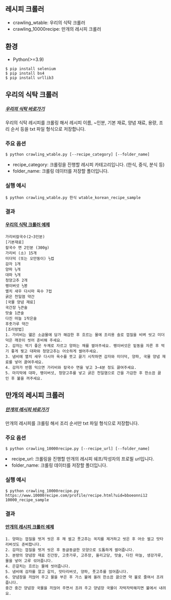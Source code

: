 ## 레시피 크롤러

- crawling_wtable: 우리의 식탁 크롤러
- crawling_10000recipe: 만개의 레시피 크롤러

## 환경
- Python(>=3.9)

```
$ pip install selenium
$ pip install bs4
$ pip install urllib3
```

## 우리의 식탁 크롤러
##### [우리의 식탁 바로가기](https://wtable.co.kr/recipes)
우리의 식탁 레시피를 크롤링 해서 레시피 이름, ~인분, 기본 재료, 양념 재료, 용량, 조리 순서 등을 txt 파일 형식으로 저장합니다.

### 주요 옵션
```
$ python crawling_wtable.py [--recipe_category] [--folder_name]
```
- recipe_category: 크롤링을 진행할 레시피 카테고리입니다. (한식, 중식, 분식 등)
- folder_name: 크롤링 데이터를 저장할 폴더입니다.

### 실행 예시
```
$ python crawling_wtable.py 한식 wtable_korean_recipe_sample
```

### 결과
#### [우리의 식탁 크롤러 예제](https://github.com/iiVSX/lesik/blob/master/Crawling/wtable_korean_recipe/%EA%B0%80%EB%A6%AC%EB%B9%84%EC%B9%BC%EA%B5%AD%EC%88%98.txt)
```
가리비칼국수(2~3인분)
[기본재료]
칼국수 면 2인분 (300g)
가리비 (소) 15개
미더덕 (또는 오만둥이) ½컵
감자 1개
양파 ¼개
대파 ⅓개
청양고추 2개
팽이버섯 ½봉 
멸치 새우 다시마 육수 7컵
굵은 천일염 약간
[국물 양념 재료]
국간장 ½큰술
맛술 1큰술
다진 마늘 1작은술
후춧가루 약간
[조리방법]
1. 가리비는 엷은 소금물에 담가 해감한 후 흐르는 물에 조리용 솔로 껍질을 비벼 씻고 미더덕은 깨끗이 씻어 준비해 주세요.
2. 감자는 먹기 좋은 두께로 자르고 양파는 채를 썰어주세요. 팽이버섯은 밑동을 자른 후 먹기 좋게 찢고 대파와 청양고추는 어슷하게 썰어주세요.
3. 냄비에 멸치 새우 다시마 육수를 붓고 끓기 시작하면 감자와 미더덕, 양파, 국물 양념 재료를 넣어 끓여주세요.
4. 감자가 반쯤 익으면 가리비와 칼국수 면을 넣고 3~4분 정도 끓여주세요.
5. 마지막에 대파, 팽이버섯, 청양고추를 넣고 굵은 천일염으로 간을 가감한 후 한소끔 끓인 후 불을 꺼주세요.
```


## 만개의 레시피 크롤러
##### [만개의 레시피 바로가기](https://www.10000recipe.com/chef/chef_list.html)
만개의 레시피를 크롤링 해서 조리 순서만 txt 파일 형식으로 저장합니다.

### 주요 옵션
```
$ python crawling_10000recipe.py [--recipe_url] [--folder_name]
```
<li>recipe_url: 크롤링을 진행할 만개의 레시피 쉐프/작성자의 프로필 url입니다.</li>
<li>folder_name: 크롤링 데이터를 저장할 폴더입니다.</li>

### 실행 예시
```
$ python crawling_10000recipe.py https://www.10000recipe.com/profile/recipe.html?uid=bboeonni12 10000_recipe_sample
```

### 결과
#### [만개의 레시피 크롤러 예제](https://github.com/iiVSX/lesik/blob/master/Crawling/10000_recipe_sample/%EA%B0%88%EC%B9%98%EC%A1%B0%EB%A6%BC.txt)
```
1. 양파는 껍질을 벗겨 씻은 후 채 썰고 풋고추는 꼭지를 제거하고 씻은 후 어슷 썰고 맛타리버섯도 준비합니다.
2. 감자는 껍질을 벗겨 씻은 후 동글동글한 모양으로 도톰하게 썰어줍니다.
3. 분량의 양념장 재료 진간장, 고춧가루, 고추장, 올리고당, 맛술, 다진 마늘, 생강가루, 물을 넣어 고루 섞어줍니다.
4. 은갈치는 흐르는 물에 씻어줍니다.
5. 냄비에 감자를 깔고 갈치, 맛타리버섯, 양파, 풋고추를 얹어줍니다.
6. 양념장을 끼얹어 주고 물을 부은 후 가스 불에 올려 한소끔 끓으면 약 불로 줄여서 조려줍니다. 
중간 중간 양념장 국물을 끼얹어 주면서 조려 주고 양념장 국물이 자박자박해지면 불에서 내려요.
```
